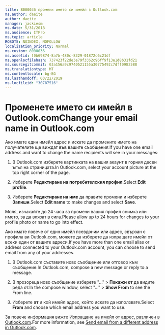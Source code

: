 ```yaml
---
title: 8000036 промени името си имейл в Outlook.com
ms.author: daeite
author: daeite
manager: jackiesm
ms.date: 5/31/2018
ms.audience: ITPro
ms.topic: article
ROBOTS: NOINDEX, NOFOLLOW
localization_priority: Normal
ms.custom: 8000036
ms.assetid: f0b69874-8a7b-480c-8329-01872c6c21df
ms.openlocfilehash: 737423f22de3e79f3362c96ff9f13e1d8b31fd21
ms.sourcegitcommit: 03a156a9c9740521155a30775492c7dff0982588
ms.translationtype: MT
ms.contentlocale: bg-BG
ms.lasthandoff: 03/22/2019
ms.locfileid: "30787516"
---
```

# <a name="change-your-email-name-in-outlookcom"></a><span data-ttu-id="adcf4-102">Променете името си имейл в Outlook.com</span><span class="sxs-lookup"><span data-stu-id="adcf4-102">Change your email name in Outlook.com</span></span>

<span data-ttu-id="adcf4-103">Ако имате един имейл адрес и искате да промените името на получателите ще виждат във вашите съобщения:</span><span class="sxs-lookup"><span data-stu-id="adcf4-103">If you have one email address and want to change the name recipients will see in your messages:</span></span>
  
1. <span data-ttu-id="adcf4-104">В Outlook.com изберете картинката на вашия акаунт в горния десен ъгъл на страницата.</span><span class="sxs-lookup"><span data-stu-id="adcf4-104">In Outlook.com, select your account picture at the top right corner of the page.</span></span>
    
2. <span data-ttu-id="adcf4-105">Изберете **Редактиране на потребителския профил**.</span><span class="sxs-lookup"><span data-stu-id="adcf4-105">Select **Edit profile**.</span></span> 
    
3. <span data-ttu-id="adcf4-106">Изберете **Редактиране на име** да правите промени и изберете **Запиши**.</span><span class="sxs-lookup"><span data-stu-id="adcf4-106">Select **Edit name** to make changes and select **Save**.</span></span> 
    
<span data-ttu-id="adcf4-107">Моля, изчакайте до 24 часа за промени вашия профил снимка или името, за да влязат в сила.</span><span class="sxs-lookup"><span data-stu-id="adcf4-107">Please allow up to 24 hours for changes to your profile photo or name to go into effect.</span></span>
  
<span data-ttu-id="adcf4-108">Ако имате повече от един имейл псевдоним или адрес, свързан с профила ви Outlook.com, можете да изберете да изпращате имейл от всеки един от вашите адреси.</span><span class="sxs-lookup"><span data-stu-id="adcf4-108">If you have more than one email alias or address connected to your Outlook.com account, you can choose to send email from any of your addresses.</span></span>
  
1. <span data-ttu-id="adcf4-109">В Outlook.com съставите ново съобщение или отговор към съобщение.</span><span class="sxs-lookup"><span data-stu-id="adcf4-109">In Outlook.com, compose a new message or reply to a message.</span></span>
    
2. <span data-ttu-id="adcf4-110">В прозореца ново съобщение изберете "..." \> **Покажи от** да видите реда от.</span><span class="sxs-lookup"><span data-stu-id="adcf4-110">In the compose window, select "..." \> **Show From** to see the From line.</span></span> 
    
3. <span data-ttu-id="adcf4-111">Изберете **от** и кой имейл адрес, който искате да използвате.</span><span class="sxs-lookup"><span data-stu-id="adcf4-111">Select **From** and choose which email address you want to use.</span></span> 
    
<span data-ttu-id="adcf4-112">За повече информация вижте [Изпращане на имейл от адрес, различен в Outlook.com](https://go.microsoft.com/fwlink/p/?linkid=2001701&amp;clcid=0x409).</span><span class="sxs-lookup"><span data-stu-id="adcf4-112">For more information, see [Send email from a different address in Outlook.com](https://go.microsoft.com/fwlink/p/?linkid=2001701&amp;clcid=0x409).</span></span>
  

